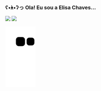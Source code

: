 ### ʕ•́ᴥ•̀ʔっ Ola! Eu sou a Elisa Chaves...

<!--
**ElisaAChaves/ElisaAChaves** is a ✨ _special_ ✨ repository because its `README.md` (this file) appears on your GitHub profile.

Here are some ideas to get you started:

- 🔭 I’m currently working on ...
- 🌱 I’m currently learning ...
- 👯 I’m looking to collaborate on ...
- 🤔 I’m looking for help with ...
- 💬 Ask me about ...
- 📫 How to reach me: ...
- 😄 Pronouns: ...
- ⚡ Fun fact: ...
-->

<div>
 <img height="180em" src="https://github-readme-stats.vercel.app/api?username=ElisaAChaves&show_icons=true&theme=cobalt&include_all_commits=true&count_private=true"/>
 <img height="180em" src="https://github-readme-stats.vercel.app/api/top-langs/?username=ElisaAChaves&layout=compact&langs_count=7&theme=cobalt"/>
</div>

<div></div>

![Snake animation](https://github.com/ElisaAChaves/ElisaAChaves/blob/output/github-contribution-grid-snake.svg)


